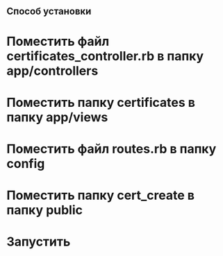 ## Способ установки

# Поместить файл certificates_controller.rb в папку app/controllers

# Поместить папку certificates в папку app/views

# Поместить файл routes.rb в папку config

# Поместить папку cert_create в папку public

# Запустить